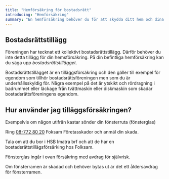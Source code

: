 ```yaml
---
title: "Hemförsäkring för bostadsrätt"
introducing: "Hemförsäkring"
summary: "En hemförsäkring behöver du för att skydda ditt hem och dina saker."
---
```


## Bostadsrättstillägg
Föreningen har tecknat ett kollektivt bostadsrättstillägg.
Därför behöver du inte detta tillägg för din hemsförsäkring. På din befintliga hemförsäkring kan du säga upp _bostadsrättstillägget_.

Bostadsrättstillägget är en tilläggsförsäkring och den gäller till exempel för egendom som tillhör bostadsrättsföreningen men som du är underhållsskyldig för.
Några exempel på det är ytskikt och rördragning i badrummet eller läckage från tvättmaskin eller diskmaskin som skadar bostadsrättsföreningens egendom.


## Hur använder jag tilläggsförsäkringen?

Exempelvis om någon utifrån kastar sönder din fönsterruta (fönsterglas)

Ring [08-772 80 20](tel:08-7728020) Foksam Företasskador och anmäl din skada.

Tala om att du bor i HSB Imatra brf och att de har en bostadsrättstillägsförsärking hos Folksam.

Fönsterglas ingår i ovan försäkring med avdrag för självrisk.

Om fönsterramen är skadad och behöver bytas ut är det ett åldersavdrag för fönsterramen.